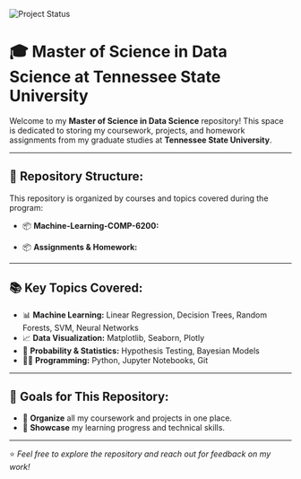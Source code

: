 ![Project Status](https://img.shields.io/badge/status-in_progress-yellow)

# 🎓 Master of Science in Data Science at Tennessee State University

Welcome to my **Master of Science in Data Science** repository! This space is dedicated to storing my coursework, projects, and homework assignments from my graduate studies at **Tennessee State University**.  

---

## 📁 Repository Structure:
This repository is organized by courses and topics covered during the program:

- 📦 **Machine-Learning-COMP-6200:**  
       

- 📦 **Assignments & Homework:**  

---

## 📚 Key Topics Covered:
- 📊 **Machine Learning:** Linear Regression, Decision Trees, Random Forests, SVM, Neural Networks  
- 📈 **Data Visualization:** Matplotlib, Seaborn, Plotly  
- 🎲 **Probability & Statistics:** Hypothesis Testing, Bayesian Models  
- 🧑‍💻 **Programming:** Python, Jupyter Notebooks, Git  

---

## 🚀 Goals for This Repository:
- 📂 **Organize** all my coursework and projects in one place.  
- 🎯 **Showcase** my learning progress and technical skills.    

---

⭐️ *Feel free to explore the repository and reach out for feedback on my work!*  
